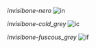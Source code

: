 *invisibone-nero*
![in](https://github.com/baskerville/xresources-color-schemes/raw/master/previews/invisibone-nero.png)

*invisibone-cold\_grey*
![ic](https://github.com/baskerville/xresources-color-schemes/raw/master/previews/invisibone-cold_grey.png)

*invisibone-fuscous\_grey*
![if](https://github.com/baskerville/xresources-color-schemes/raw/master/previews/invisibone-fuscous_grey.png)
